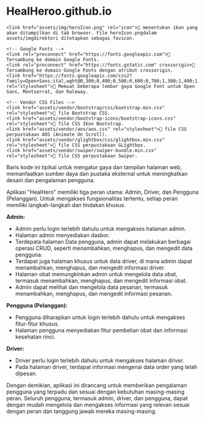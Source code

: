 # HealHeroo.github.io

<!-- Favicons -->
    <link href="assets/img/heroIcon.png" rel="icon"> menentukan ikon yang akan ditampilkan di tab browser. File heroIcon.pngdalam assets/imgdirektori ditetapkan sebagai favicon.
  
    <!-- Google Fonts -->
    <link rel="preconnect" href="https://fonts.googleapis.com"> Tersambung ke domain Google Fonts.
    <link rel="preconnect" href="https://fonts.gstatic.com" crossorigin> Tersambung ke domain Google Fonts dengan atribut crossorigin.
    <link href="https://fonts.googleapis.com/css2?family=Open+Sans:ital,wght@0,300;0,400;0,500;0,600;0,700;1,300;1,400;1,600;1,700&family=Montserrat:ital,wght@0,300;0,400;0,500;0,600;0,700;1,300;1,400;1,500;1,600;1,700&family=Raleway:ital,wght@0,300;0,400;0,500;0,600;0,700;1,300;1,400;1,500;1,600;1,700&display=swap" rel="stylesheet"> Memuat beberapa lembar gaya Google Font untuk Open Sans, Montserrat, dan Raleway.
  
    <!-- Vendor CSS Files -->
    <link href="assets/vendor/bootstrap/css/bootstrap.min.css" rel="stylesheet"> file Bootstrap CSS.
    <link href="assets/vendor/bootstrap-icons/bootstrap-icons.css" rel="stylesheet"> file CSS Ikon Bootstrap.
    <link href="assets/vendor/aos/aos.css" rel="stylesheet"> file CSS perpustakaan AOS (Animate On Scroll).
    <link href="assets/vendor/glightbox/css/glightbox.min.css" rel="stylesheet"> file CSS perpustakaan GLightbox.
    <link href="assets/vendor/swiper/swiper-bundle.min.css" rel="stylesheet"> file CSS perpustakaan Swiper.

Baris kode ini tipikal untuk mengatur gaya dan tampilan halaman web, memanfaatkan sumber daya dan pustaka eksternal untuk meningkatkan desain dan pengalaman pengguna.


Aplikasi "HealHero" memiliki tiga peran utama: Admin, Driver, dan Pengguna (Pelanggan). Untuk mengakses fungsionalitas tertentu, setiap peran memiliki langkah-langkah dan tindakan khusus.

**Admin:**
- Admin perlu login terlebih dahulu untuk mengakses halaman admin.
- Halaman admin menyediakan dasbor.
- Terdepata halaman Data pengguna, admin dapat melakukan berbagai operasi CRUD, seperti menambahkan, menghapus, dan mengedit data pengguna.
- Terdapat juga halaman khusus untuk data driver, di mana admin dapat menambahkan, menghapus, dan mengedit informasi driver.
- Halaman obat memungkinkan admin untuk mengelola data obat, termasuk menambahkan, menghapus, dan mengedit informasi obat.
- Admin dapat melihat dan mengelola data pesanan, termasuk menambahkan, menghapus, dan mengedit informasi pesanan.

**Pengguna (Pelanggan):**
- Pengguna diharapkan untuk login terlebih dahulu untuk mengakses fitur-fitur khusus.
- Halaman pengguna menyediakan fitur pembelian obat dan informasi kesehatan rinci.

**Driver:**
- Driver perlu login terlebih dahulu untuk mengakses halaman driver.
- Pada halaman driver, terdapat informasi mengenai data order yang telah dipesan.

Dengan demikian, aplikasi ini dirancang untuk memberikan pengalaman pengguna yang terpadu dan sesuai dengan kebutuhan masing-masing peran. Seluruh pengguna, termasuk admin, driver, dan pengguna, dapat dengan mudah mengelola dan mengakses informasi yang relevan sesuai dengan peran dan tanggung jawab mereka masing-masing.

